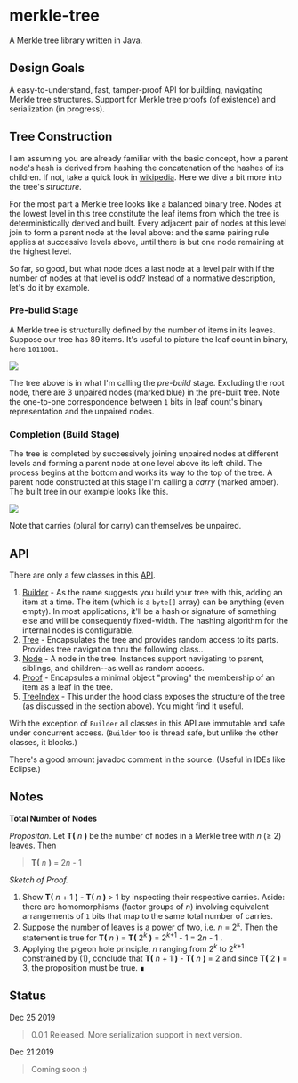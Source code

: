 # merkle-tree

A Merkle tree library written in Java.

## Design Goals

A easy-to-understand, fast, tamper-proof API for building, navigating Merkle tree structures. Support for Merkle tree
proofs (of existence) and serialization (in progress).


## Tree Construction

I am assuming you are already familiar with the basic concept, how a parent node's hash is derived from hashing the concatenation of the hashes of its children. If not, take a quick look in [wikipedia](https://en.wikipedia.org/wiki/Merkle_tree). Here we dive a bit more into the tree's *structure*. 

For the most part a Merkle tree looks like a balanced binary tree. Nodes at the lowest level in
this tree constitute the leaf items from which the tree is deterministically derived and built. Every adjacent pair of
nodes at this level join to form a parent node at the level above: and the same pairing rule applies at successive levels above, until there is but one node remaining at the highest level.

So far, so good, but what node does a last node at a level pair with if the number of nodes at
that level is odd? Instead of a normative description, let's do it by example.

### Pre-build Stage

A Merkle tree is structurally defined by the number of items in its leaves. Suppose our tree has 89 items. It's useful to picture the leaf count in binary, here `1011001`.

<img src="https://docs.google.com/drawings/d/e/2PACX-1vTih9QQZRLOIudNUC8ZO4WLoFSBiksbLqPcGRwn-UDk5Xbfdr4HnTGv-C8HO-t7bHddKd2TVjpZj-Vz/pub?w=480&amp;h=231">


The tree above is in what I'm calling the *pre-build* stage. Excluding the root node, there are 3 unpaired nodes (marked blue)
in the pre-built tree. Note the one-to-one correspondence between `1` bits in leaf count's binary representation and the unpaired nodes.

### Completion (Build Stage)

The tree is completed by successively joining unpaired nodes at different levels and forming a parent node at one level above its left child. The process begins at the bottom and works its way to the top of the tree. A parent node constructed at this stage I'm calling a *carry* (marked amber). The built tree in our example looks like this.

<img src="https://docs.google.com/drawings/d/e/2PACX-1vSoIG26qrsT9JaL6AGoG2HZE5JP-uhAG8nEkQ1VzcGcrBwAh2S2-czIv9U-upf144erF9GS3Kkq0AED/pub?w=481&amp;h=259">

Note that carries (plural for carry) can themselves be unpaired.


## API

There are only a few classes in this [API](https://github.com/gnahraf/merkle-tree/tree/master/src/main/java/com/gnahraf/util/mrkl).

1. [Builder](https://github.com/gnahraf/merkle-tree/blob/master/src/main/java/com/gnahraf/util/mrkl/Builder.java) - As the name suggests you build your tree with this, adding an item at a time. The item (which is a `byte[]` array) can be anything (even empty). In most applications, it'll be a hash or signature of something else and will be consequently fixed-width. The hashing algorithm for the internal nodes is configurable.
2. [Tree](https://github.com/gnahraf/merkle-tree/blob/master/src/main/java/com/gnahraf/util/mrkl/Tree.java) - Encapsulates the tree and provides random access to its parts. Provides tree navigation thru the following class..
3. [Node](https://github.com/gnahraf/merkle-tree/blob/master/src/main/java/com/gnahraf/util/mrkl/Node.java) - A node in the tree. Instances support navigating to parent, siblings, and children--as well as random access.
4. [Proof](https://github.com/gnahraf/merkle-tree/blob/master/src/main/java/com/gnahraf/util/mrkl/Proof.java) - Encapsules a minimal object "proving" the membership of an item as a leaf in the tree.
5. [TreeIndex](https://github.com/gnahraf/merkle-tree/blob/master/src/main/java/com/gnahraf/util/mrkl/index/TreeIndex.java) - This under the hood class exposes the structure of the tree (as discussed in the section above). You might find it useful. 

With the exception of `Builder` all classes in this API are immutable and safe under concurrent access. (`Builder` too is thread safe, but unlike the other classes, it blocks.)

There's a good amount javadoc comment in the source. (Useful in IDEs like Eclipse.)




## Notes


**Total Number of Nodes**

*Propositon.* Let **T(** *n* **)** be the number of nodes in a Merkle tree with *n* (&ge; 2) leaves.
Then
>  **T(** *n* **)** = 2*n* - 1

*Sketch of Proof.*

1. Show **T(** *n* + 1 **)** - **T(** *n* **)** > 1 by inspecting their respective carries. Aside: there are homomorphisms (factor groups of *n*) involving equivalent arrangements of `1` bits that map to the same total number of carries. 
3. Suppose the number of leaves is a power of two, i.e. *n* = 2<sup>*k*</sup>.
Then the statement is true for **T(** *n* **)** = **T(** 2<sup>*k*</sup> **)** = 2<sup>*k*+1</sup> - 1 = 2*n* - 1 .
4. Applying the pigeon hole principle, *n* ranging from 2<sup>*k*</sup> to 2<sup>*k*+1</sup> constrained by (1), conclude that **T(** *n* + 1 **)** - **T(** *n* **)** = 2 and since **T(** 2 **)** = 3, the proposition must be true. &#x220e;



## Status


Dec 25 2019

> 0.0.1 Released. More serialization support in next version.

Dec 21 2019

> Coming soon :)
